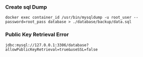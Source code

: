 ### Create sql Dump
`docker exec container_id /usr/bin/mysqldump -u root_user --password=root_pass database > ./database/backup/data.sql`

### Public Key Retrieval Error
`jdbc:mysql://127.0.0.1:3306/database?allowPublicKeyRetrieval=true&useSSL=false`